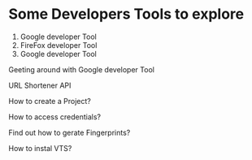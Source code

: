 
# Some Developers Tools to explore

1. Google developer Tool
2. FireFox developer Tool 
3. Google developer Tool

Geeting around with Google developer Tool

URL Shortener API 

How to create a Project?

How to access credentials?

Find out how to gerate Fingerprints?

How to instal VTS?


